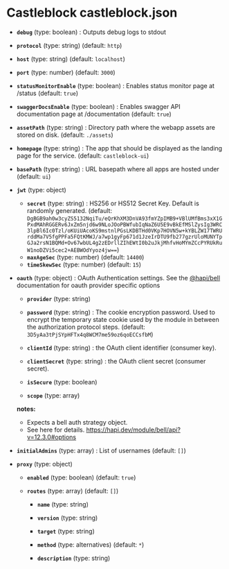 # Castleblock castleblock.json

- **`debug`** (type: boolean) : Outputs debug logs to stdout

- **`protocol`** (type: string)
  (default: `http`)
- **`host`** (type: string)
  (default: `localhost`)
- **`port`** (type: number)
  (default: `3000`)
- **`statusMonitorEnable`** (type: boolean) : Enables status monitor page at /status
  (default: `true`)
- **`swaggerDocsEnable`** (type: boolean) : Enables swagger API documentation page at /documentation
  (default: `true`)
- **`assetPath`** (type: string) : Directory path where the webapp assets are stored on disk.
  (default: `./assets`)
- **`homepage`** (type: string) : The app that should be displayed as the landing page for the service.
  (default: `castleblock-ui`)
- **`basePath`** (type: string) : URL basepath where all apps are hosted under
  (default: `ui`)
- **`jwt`** (type: object)

  - **`secret`** (type: string) : HS256 or HS512 Secret Key. Default is randomly generated.
    (default: `DgBGB9ah0w3cyZS5132NqiTu/eQrKhXM3DnVA93fmYZpIMB9+VBlUMfBms3xX1GPxdMAhRGGERv6JxZm5njd6w9NLoJOoPBWfubIqNaZ6U5E9vBkEfMSlZysIg3WRC3lpBl6Ic0Tzl/oKUiUAcoKS9mstnlPGsLKDBTHd0VKp7HOVN5w+kYBLZW17TWRUrddMa7V5fgPPFa5FQtKMWJ/a7wp1gyFp671d1JzeIrDTU9fb277gzrUloMUNYTpGJa2rsN1BQMd+Ov67wbUL4g2zEDrllZIhEWtI0b2uJkjMhfvHoMYmZCcPYRUkRuW1noDZVi5cec2+AEBWOdYyoz4jw==`)
  - **`maxAgeSec`** (type: number)
    (default: `14400`)
  - **`timeSkewSec`** (type: number)
    (default: `15`)

- **`oauth`** (type: object) : OAuth Authentication settings. See the [@hapi/bell](https://hapi.dev/module/bell/api?v=12.3.0#options) documentation for oauth provider specific options

  - **`provider`** (type: string)

  - **`password`** (type: string) : The cookie encryption password. Used to encrypt the temporary state cookie used by the module in between the authorization protocol steps.
    (default: `3D5yAa3tPjSYpHFTx4q8WCM7me59oz6qoECCsfbM`)
  - **`clientId`** (type: string) : the OAuth client identifier (consumer key).

  - **`clientSecret`** (type: string) : the OAuth client secret (consumer secret).

  - **`isSecure`** (type: boolean)

  - **`scope`** (type: array)

  **notes:**

  - Expects a bell auth strategy object.
  - See here for details. https://hapi.dev/module/bell/api?v=12.3.0#options

- **`initialAdmins`** (type: array) : List of usernames
  (default: `[]`)

- **`proxy`** (type: object)

  - **`enabled`** (type: boolean)
    (default: `true`)
  - **`routes`** (type: array)
    (default: `[]`)

    - **`name`** (type: string)

    - **`version`** (type: string)

    - **`target`** (type: string)

    - **`method`** (type: alternatives)
      (default: `*`)
    - **`description`** (type: string)
